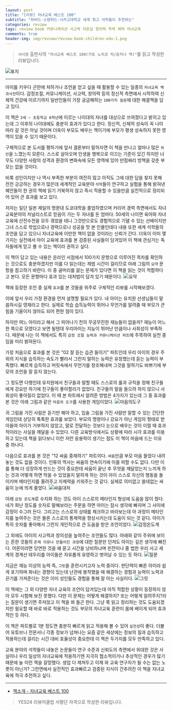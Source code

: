 ```yaml
---  
layout: post  
title: "[리뷰] 자녀교육 베스트 100"  
subtitle: "하버드·스탠퍼드·시카고대학교 세계 최고 석학들이 추천하는"  
categories: review  
tags: review book 커뮤니케이션 사고력 자존감 창의력 학력 체력 자녀교육   
comments: true  
header-img: img/review/review-book-children-edu-1.png
---  
```

  
> `서사원` 출판사의 `"자녀교육 베스트 100(가토 노리코 저/윤지나 역)"`를 읽고 작성한 리뷰입니다.  

![표지](https://telegeam.github.io/assets/img/review/review-book-children-edu-1.png)  

---

아이를 키우다 곤란에 처하거나 조언을 얻고 싶을 때 활용할 수 있는 일종의 `자녀교육 백과사전`이다. 감정조절, 커뮤니케이션, 사고력, 창의력 등의 정신적 측면에서 시작하여 신체적 건강에 이르기까지 일반인들이 가장 궁금해하는 `100가지 질문`에 대한 해결책을 담고 있다.

이 책은 `3세 ~ 초등학교 6학년`에 이르는 나이대의 자녀를 대상으로 쓰여졌다고 밝히고 있는데 그 이후의 나이대에도 충분히 효과가 있다고 한다. 정신적, 신체적 성숙이 꼭 나이따라 갈 것은 아닐 것이며 더욱이 부모도 배우는 책이기에 부모가 평생 성숙하지 못한 영역이 있을 수 있기 때문이다.

구체적으로 본 도서를 평하기에 앞서 결론부터 말하자면 이 책을 만나고 얼마나 많은 `위안`을 느꼈는지 모른다. 스스로 살아오며 인생을 행복으로 이끄는 기준이 있긴 하지만 너무도 다양한 사람의 성격과 환경의 변화속에 모든 영역에 있어 만점짜리 방책을 갖춘 부모는 없을 것이다. 

비록 성인이지만 나 역시 부족한 부분이 여전히 많고 아직도 그에 대한 답을 찾지 못해 전전 긍긍하는 경우가 많은데 세계적인 교육분야 `석학`들이 연구하고 실험을 통해 밝혀낸 혜안들이 한 권의 책에 읽기 거북하지 않고 즉시 적용할 수 있을만큼 실전적으로 정리되어 있어 큰 효과를 보고 있다. 

저자는 일단 일본 제일의 명문대 도쿄대학을 졸업하였으며 커리어 경력 측면에서도 자녀 교육분야의 저널리스트로 믿음이 가는 두 자녀를 둔 엄마다. 50세의 나이면 육아와 자녀교육에 산전수전을 모두 겪었을 테니 그것만으로도 경험적으로 기댈 수 있는 선배이지만 그녀 스스로 학업으로나 경력으로나 성공을 맛 본 인물인데다 내용 또한 세계 석학들의 조언을 담고 있으니 자녀교육에 이만한 책이 없을 것이라는 신뢰가 간다. 더욱이 이미 몇가지는 실전에서 아이 교육에 효과를 본 검증된 사실들이 담겨있어 이 책에 관심가는 독자들에게 믿고 볼 수 있는 책이라 권하고 싶다.

이 책이 담고 있는 내용은 온라인 서점에서 100가지 문항으로 이루어진 목차를 확인하는 것으로도 충분하겠지만 이를 다 읽는데는 제법 시간이 걸리므로 아래 그림의 `요약` 문항을 참고하기 바란다. 이 중 골머리를 앓는 문제가 있다면 이 책을 읽는 것이 적합하다고 본다. 모든 문항마다 효과 있는 대처법이 담겨 있기 때문이다.
![요약](https://telegeam.github.io/assets/img/review/review-book-children-edu-2.png)  

책에 등장한 조언 중 실제 `효과`를 본 것들을 위주로 구체적인 리뷰를 시작해보겠다. 

이에 앞서 우리 가정 환경을 먼저 설명할 필요가 있다. 내 아이는 유치원 선생님들이 말씀하시길 영재라고 한다. 실제로 학습 습득능력이 뛰어나 무언가를 알려줄 때 부모가 큰 힘을 기울이지 않아도 되어 편한 점이 있다. 

하지만 여느 아이라고 해서 그 피어나기 전의 무궁무진한 재능들이 없을까? 재능이 어느 한 쪽으로 모였다고 보면 될텐데 우리아이는 지능이 뛰어난 만큼이나 사회성이 부족하다. 때문에 나는 이 책에서도 특히 `감정 조절 능력과 커뮤니케이션 파트`에 주목하여 실천 중임을 미리 밝혀둔다. 

가장 처음으로 효과를 본 것은 "02 잘 듣는 습관 들이기" 파트인데 우리 아이의 경우 주위의 지식을 습득하는 속도가 빨라서 그런지 말하는 능력은 유창했는데 듣는 능력이 부족했다. 빠르게 습득하고 머릿속에서 무언가를 창조해내며 그것을 말하기도 바쁘기에 부모의 조언을 잘 듣지 않는다. 

그 정도면 다행인데 유치원에서 친구들과 말할 때도 스스로의 룰과 규칙을 정해 친구들에게 강요만 하기에 친구들이 좋아할리가 없었다. 친구들의 말을 들으려 하지 않으니 사회성이 좋아질리 없었다. 이 때 본 파트에서 알려준 방법은 4가지가 있는데 그 중 효과를 본 것은 아래 그림과 같은 `마음의 도구`를 사용한 게임이었다. 
![마음의도구](https://telegeam.github.io/assets/img/review/review-book-children-edu-3.png)  

귀 그림을 가진 사람은 듣기만 해야 하고, 입술 그림을 가진 사람만 말할 수 있는 간단한 게임인데 상당히 톡톡한 효과를 보았다. 부모의 명령이나 강요가 아닌 게임의 형태로 받아들여 아이가 거부하지 않았고, 말로 전달하는 것보다 눈으로 배우는 것이 이럴 때 효과적이라는 사실을 깨달을 수 있었다. 다른 교육방식에서도 상황에 따라 시각 효과를 이용하고 있는데 책을 읽다보니 이런 저런 응용력이 생기는 점도 이 책이 마음에 드는 이유 중 하나다.

다음으로 효과를 본 것은 "12 싸움 중재하기" 파트이다. `싸움`만큼 부모 마음 들었다 내려놓는 것도 없을 것이다. 인류의 역사는 싸움의 연속이기에 이를 피할 수도 없다. 다만 이를 통해 더 성장하게 만드는 것이 중요한데 싸움이 끝난 후 무엇을 깨달았는지 느끼게 하는 것과 어떻게 하면 막을 수 있었을지 말하게 하는 것이 아이 스스로 자신의 행동을 돌이키며 메타인지를 올려주고 자제력을 키워주는 것 같다. 실제로 의미없고 쓸데없는 싸움이 눈에 띄게 줄었다. 
![싸움대처](https://telegeam.github.io/assets/img/review/review-book-children-edu-4.png)  

아래 `감정 온도계`로 수치화 하는 것도 아이 스스로의 메타인지 형성에 도움을 많이 줬다. 네가 화난 정도를 숫자로 말해보라는 주문을 하면 아이는 잠시 생각에 빠지며 그 사이에 감정이 수그러 든다. 그리고는 스스로의 상태를 체크하고 바라보는데 아 과정이 메타인지를 높여주는 것은 물론 스스로의 통제력을 향상시키는데 도움이 되는 것 같다. 아이가 특히 숫자를 좋아해서 그런지 개인적으로 큰 도움을 받은 조언이었다. 
![감정온도계](https://telegeam.github.io/assets/img/review/review-book-children-edu-5.png)  

그 외에도 아이의 사고력과 창의성을 높여주는 조언들도 많다. 아래와 같이 주위에 보이는 흔한 것들의 `존재 이유나 만들어진 과정`에 대한 질문만 던져도 아이는 깊은 생각에 빠진다. 어른이라면 당연한 것을 왜 묻고 시간을 낭비하냐며 핀잔이나 줄 법한 우리 사고 세계의 경계선 테두리를 아이들은 자유롭게 유영하고 벗어날 수 있는 듯 하다.
![질문](https://telegeam.github.io/assets/img/review/review-book-children-edu-7.png)  

지금은 재능 이상의 능력 즉, `그릿`을 훈련시키고자 노력 중이다. 판단력이 빠른 아이라 쉽게 포기하며 화내는 경향이 있는데 난관에 봉착했을 때 해결하는 경험과 능력이 노력과 끈기를 가져준다는 것은 이미 성인들도 경험을 통해 잘 아는 사실이다. 
![그릿](https://telegeam.github.io/assets/img/review/review-book-children-edu-6.png)  

이 책에는 그 외 다양한 자녀 교육의 조언이 담겨있는데 아직 적합한 상황이 등장하지 않아 모두 시험해 보진 못했다. 다만 이 문제는 어떻게 해결하지? 또는 어떻게 알려주지?라는 질문이 생기면 주저앉고 이 책을 펴 들곤 한다. 그냥 쭉 읽고 정리하는 것도 도움되겠지만 필요할 때 바로 바로 적용하는 것도 부모의 자녀교육 훈련이 몸에 베이게 되어 효과적인 듯 하다.

이 책은 파트별로 1분 정도면 충분히 빠르게 읽고 적용해 볼 수 있어 `실전성`이 좋다. 더불어 유튜브니 전문서니 각종 정보가 넘쳐나는 요즘 같은 세상에는 정보의 질과 습득하고 적용하는데 걸리는 시간 대비 효율성이 중요한데 이 책은 두가지를 모두 만족하고 있다. 

교육 분야의 석학들이 내놓은 논문들이 연구 수준과 신뢰도의 측면에서 위대한 것은 사실이나 우리 일상의 자녀교육에 적용하기엔 지극히 협소적이거나 추상적인 경우가 많기 때문에 늘 이런 책을 갈망했다. 생업 다 제쳐두고 이제 와 교육 연구자가 될 수는 없는 노릇이 아닌가? 그런면에서 실전적인 효과빠르고 검증된 지식이 간추려진 이 책을 자녀교육에 적극 추천하고 싶다. 

---

* [책소개 - 자녀교육 베스트 100](http://www.yes24.com/Product/Goods/102222676)

> YES24 리뷰어클럽 서평단 자격으로 작성한 리뷰입니다.